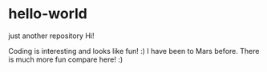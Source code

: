 # hello-world
just another repository
Hi!

Coding is interesting and looks like fun! :)
I have been to Mars before. There is much more fun compare here! :)
